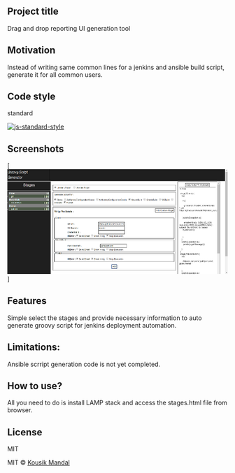 ## Project title
Drag and drop reporting UI generation tool

## Motivation
Instead of writing same common lines for a jenkins and ansible build script, generate it for all common users.

## Code style
standard

[![js-standard-style](https://img.shields.io/badge/code%20style-standard-brightgreen.svg?style=flat)](https://github.com/feross/standard)
 
## Screenshots
[![screenshot](https://github.com/kousik19/jenkins_script_generator/blob/master/ToolScreenShot2.png)]

## Features
Simple select the stages and provide necessary information to auto generate groovy script for jenkins deployment automation.

## Limitations:

Ansible scrript generation code is not yet completed.


## How to use?
All you need to do is install LAMP stack and access the stages.html file from browser.


## License
MIT

MIT © [Kousik Mandal]()
